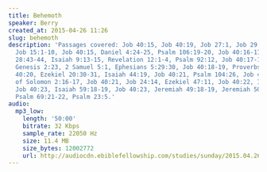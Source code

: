 ```yaml
---
title: Behemoth
speaker: Berry
created_at: 2015-04-26 11:26
slug: behemoth
description: 'Passages covered: Job 40:15, Job 40:19, Job 27:1, Job 29:1, Job 4:7-8,
  Job 15:1-10, Job 40:15, Daniel 4:24-25, Psalm 106:19-20, Job 40:16-17, Deuteronomy
  28:43-44, Isaiah 9:13-15, Revelation 12:1-4, Psalm 92:12, Job 40:17-18, Psalm 35:7-10,
  Genesis 2:23, 2 Samuel 5:1, Ephesians 5:29:30, Job 40:18-19, Proverbs 8:22, Job
  40:20, Ezekiel 20:30-31, Isaiah 44:19, Job 40:21, Psalm 104:26, Job 40:21-22, Song
  of Solomon 2:16-17, Job 40:21, Job 24:14, Ezekiel 47:11, Job 40:22, Isaiah 44:1-4,
  Job 40:23, Isaiah 59:18-19, Job 40:23, Jeremiah 49:18-19, Jeremiah 50:44, Job 40:24,
  Psalm 69:21-22, Psalm 23:5.'
audio:
  mp3_low:
    length: '50:00'
    bitrate: 32 Kbps
    sample_rate: 22050 Hz
    size: 11.4 MB
    size_bytes: 12002772
    url: http://audiocdn.ebiblefellowship.com/studies/sunday/2015.04.26_Berry_-_Behemoth.mp3
---
```

